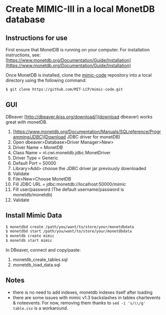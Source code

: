 # Create MIMIC-III in a local MonetDB database

## Instructions for use

First ensure that MonetDB is running on your computer. For installation instructions, see: [https://www.monetdb.org/Documentation/Guide/Installation](https://www.monetdb.org/Documentation/Guide/Installation)

Once MonetDB is installed, clone the [mimic-code](https://github.com/MIT-LCP/mimic-code) repository into a local directory using the following command:

``` bash
$ git clone https://github.com/MIT-LCP/mimic-code.git
```

## GUI

DBeaver [http://dbeaver.jkiss.org/download/](download dbeaver) works great with monetDB. 

1. [https://www.monetdb.org/Documentation/Manuals/SQLreference/Programming/JDBC](Download JDBC driver for monetDB)
1. Open dbeaver>Database>Driver Manager>New>
  1. Driver Name = MonetDB
  1. Class Name = nl.cwi.monetdb.jdbc.MonetDriver
  1. Driver Type = Generic
  1. Default Port = 50000
  1. Library>Add> choose the JDBC driver jar previously downloaded
  1. Validate
1. File>New>Choose MonetDB
  1. Fill JDBC URL =  jdbc:monetdb://localhost:50000/mimic
  1. Fill user/password (The default username/password is monetdb/monetdb)
  1. Validate

## Install Mimic Data

``` bash
$ monetdbd create /path/you/want/to/store/your/monetdbdata
$ monetdbd start /path/you/want/to/store/your/monetdbdata
$ monetdb create mimic
$ monetdb start mimic
```

In DBeaver, connect and copy/paste:

1. monetdb_create_tables.sql
1. monetdb_load_data.sql

## Notes

* there is no need to add indexes, monetdb indexes itself after loading
* there are some issues with mimic v1.3 backslashes in tables chartevents & noteevents. For now, removing them thanks to `sed -i 's/\\/g' table.csv` is a workaround.
